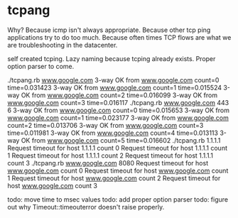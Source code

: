 # tcpang
Why? Because icmp isn't always appropriate.
Because other tcp ping applications try to do too much.
Because often times TCP flows are what we are troubleshooting in the datacenter. 

self created tcping. Lazy naming because tcping already exists. Proper option parser to come.

./tcpang.rb www.google.com
3-way OK from www.google.com count=0 time=0.031423
3-way OK from www.google.com count=1 time=0.015524
3-way OK from www.google.com count=2 time=0.016099
3-way OK from www.google.com count=3 time=0.016117
./tcpang.rb www.google.com 443 6
3-way OK from www.google.com count=0 time=0.015653
3-way OK from www.google.com count=1 time=0.023177
3-way OK from www.google.com count=2 time=0.013706
3-way OK from www.google.com count=3 time=0.011981
3-way OK from www.google.com count=4 time=0.013113
3-way OK from www.google.com count=5 time=0.016602
./tcpang.rb 1.1.1.1
Request timeout for host 1.1.1.1 count 0
Request timeout for host 1.1.1.1 count 1
Request timeout for host 1.1.1.1 count 2
Request timeout for host 1.1.1.1 count 3
 ./tcpang.rb www.google.com 8080
Request timeout for host www.google.com count 0
Request timeout for host www.google.com count 1
Request timeout for host www.google.com count 2
Request timeout for host www.google.com count 3


todo: move time to msec values
todo: add proper option parser
todo: figure out why Timeout::timeouterror doesn't raise properly.
